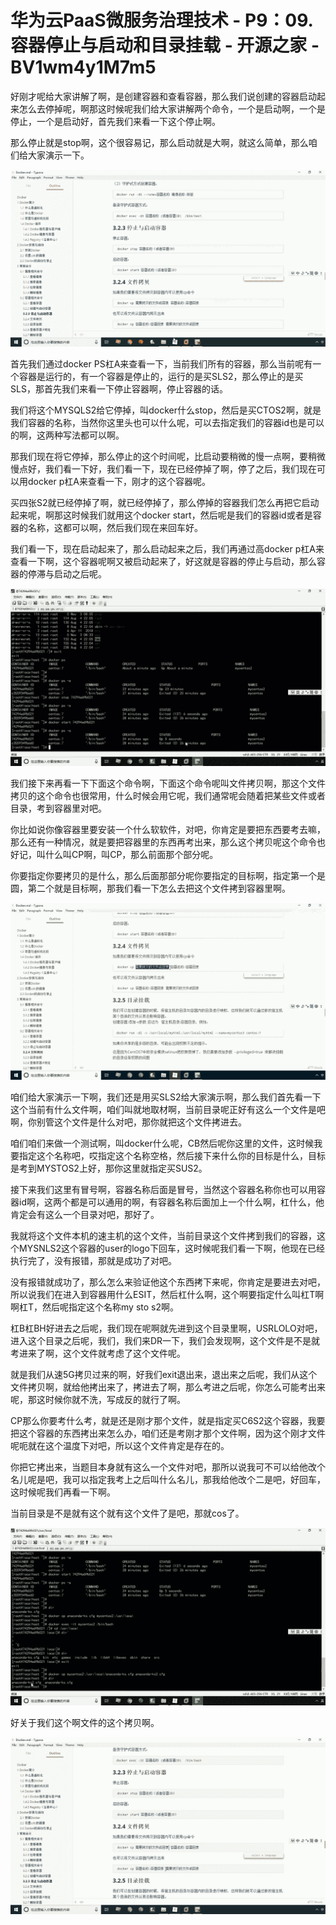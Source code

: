 # 华为云PaaS微服务治理技术 - P9：09.容器停止与启动和目录挂载 - 开源之家 - BV1wm4y1M7m5

好刚才呢给大家讲解了啊，是创建容器和查看容器，那么我们说创建的容器启动起来怎么去停掉呢，啊那这时候呢我们给大家讲解两个命令，一个是启动啊，一个是停止，一个是启动好，首先我们来看一下这个停止啊。

那么停止就是stop啊，这个很容易记，那么启动就是大啊，就这么简单，那么咱们给大家演示一下。

![](img/10f130ec3c937e4041ffc79a1ddc5ad8_1.png)

首先我们通过docker PS杠A来查看一下，当前我们所有的容器，那么当前呢有一个容器是运行的，有一个容器是停止的，运行的是买SLS2，那么停止的是买SLS，那首先我们来看一下停止容器啊，停止容器的话。

我们将这个MYSQLS2给它停掉，叫docker什么stop，然后是买CTOS2啊，就是我们容器的名称，当然你这里头也可以什么呢，可以去指定我们的容器id也是可以的啊，这两种写法都可以啊。

那我们现在将它停掉，那么停止的这个时间呢，比启动要稍微的慢一点啊，要稍微慢点好，我们看一下好，我们看一下，现在已经停掉了啊，停了之后，我们现在可以用docker p杠A来查看一下，刚才的这个容器呢。

买四张S2就已经停掉了啊，就已经停掉了，那么停掉的容器我们怎么再把它启动起来呢，啊那这时候我们就用这个docker start，然后呢是我们的容器id或者是容器的名称，这都可以啊，然后我们现在来回车好。

我们看一下，现在启动起来了，那么启动起来之后，我们再通过高docker p杠A来查看一下啊，这个容器呢啊又被启动起来了，好这就是容器的停止与启动，那么容器的停滞与启动之后呢。



![](img/10f130ec3c937e4041ffc79a1ddc5ad8_3.png)

我们接下来再看一下下面这个命令啊，下面这个命令呢叫文件拷贝啊，那这个文件拷贝的这个命令也很常用，什么时候会用它呢，我们通常呢会随着把某些文件或者目录，考到容器里对吧。

你比如说你像容器里要安装一个什么软软件，对吧，你肯定是要把东西要考去嘛，那么还有一种情况，就是要把容器里的东西再考出来，那么这个拷贝呢这个命令也好记，叫什么叫CP啊，叫CP，那么前面那个部分呢。

你要指定你要拷贝的是什么，那么后面那部分呢你要指定的目标啊，指定第一个是圆，第二个就是目标啊，那我们看一下怎么去把这个文件拷到容器里啊。



![](img/10f130ec3c937e4041ffc79a1ddc5ad8_5.png)

咱们给大家演示一下啊，我们还是用买SLS2给大家演示啊，那么我们首先看一下这个当前有什么文件啊，咱们叫就地取材啊，当前目录呢正好有这么一个文件是吧啊，你别管这个文件是什么对吧，那你就把这个文件拷进去。

咱们咱们来做一个测试啊，叫docker什么呢，CB然后呢你这里的文件，这时候我要指定这个名称吧，哎指定这个名称空格，然后接下来什么你的目标是什么，目标是考到MYSTOS2上好，那你这里就指定买SUS2。

接下来我们这里有冒号啊，容器名称后面是冒号，当然这个容器名称你也可以用容器id啊，这两个都是可以通用的啊，有容器名称后面加上一个什么啊，杠什么，他肯定会有这么一个目录对吧，那好了。

我就将这个文件本机的速主机的这个文件，当前目录这个文件拷到我们的容器，这个MYSNLS2这个容器的user的logo下回车，这时候呢我们看一下啊，他现在已经执行完了，没有报错，那就是成功了对吧。

没有报错就成功了，那么怎么来验证他这个东西拷下来呢，你肯定是要进去对吧，所以说我们在进入到容器用什么ESIT，然后杠什么啊，这个啊要指定什么叫杠T啊啊杠T，然后呢指定这个名称my sto s2啊。

杠B杠BH好进去之后呢，我们现在呢啊就先进到这个目录里啊，USRLOLO对吧，进入这个目录之后呢，我们，我们来DR一下，我们会发现啊，这个文件是不是就考进来了啊，这个文件就考虑了这个文件呢。

就是我们从速5G拷贝过来的啊，好我们exit退出来，退出来之后呢，我们从这个文件拷贝啊，就给他拷出来了，拷进去了啊，那么考进之后呢，你怎么可能考出来呢，那这时候你就不洗，写成反的就行了啊。

CP那么你要考什么考，就是还是刚才那个文件，就是指定买C6S2这个容器，我要把这个容器的东西拷出来怎么办，咱们还是考刚才那个文件啊，因为这个刚才文件呢呃就在这个温度下对吧，所以这个文件肯定是存在的。

你把它拷出来，当题目本身就有这么一个文件对吧，那所以说我可不可以给他改个名儿呢是吧，我可以指定我考上之后叫什么名儿，那我给他改个二是吧，好回车，这时候呢我们再看一下啊。

当前目录是不是就有这个就有这个文件了是吧，那就cos了。

![](img/10f130ec3c937e4041ffc79a1ddc5ad8_7.png)

好关于我们这个啊文件的这个拷贝啊。

![](img/10f130ec3c937e4041ffc79a1ddc5ad8_9.png)
